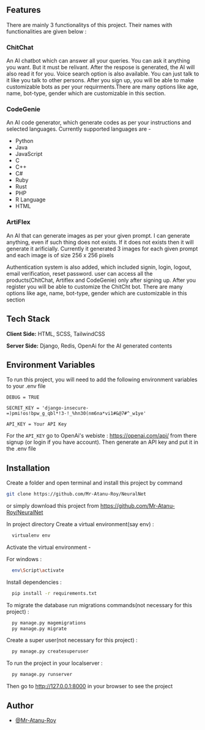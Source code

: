 
## Features
There are mainly 3 functionalitys of this project. Their names with functionalities are given below :

### ChitChat
An AI chatbot which can answer all your queries. You can ask it anything you want. But it must be relivant. After the respose is generated, the AI will also read it for you. Voice search option is also available. You can just talk to it like you talk to other persons. After you sign up, you will be able to make customizable bots as per your requirments.There are many options like age, name, bot-type, gender which are customizable in this section.

### CodeGenie
An AI code generator, which generate codes as per your instructions and selected languages. 
Currently supported languages are - 
- Python
- Java
- JavaScript
- C 
- C++
- C#
- Ruby
- Rust
- PHP
- R Language
- HTML

### ArtiFlex
An AI that can generate images as per your given prompt. I can generate anything, even if such thing does not exists. If it does not exists then it will generate it arificially.
Currently it generated 3 images for each given prompt and each image is of size 256 x 256 pixels

Authentication system is also added, which included signin, login, logout, email verification, reset password. user can access all the products(ChitChat, Artiflex and CodeGenie) only after signing up. After you register you will be able to customize the ChitCht bot. There are many options like age, name, bot-type, gender which are customizable in this section

## Tech Stack

**Client Side:** HTML, SCSS, TailwindCSS

**Server Side:** Django, Redis, OpenAi for the AI generated contents


## Environment Variables

To run this project, you will need to add the following environment variables to your .env file

`DEBUG = TRUE`

`SECRET_KEY = 'django-insecure-=)pmi!os!bpw_g_qbl*!3-!_%hn30(nm6na*vi1#&@7#^_w1ye'`

`API_KEY = Your API Key`

For the `API_KEY` go to OpenAi's webiste : https://openai.com/api/  from there signup (or login if you have account). Then generate an API key and put it in the .env file

## Installation

Create a folder and open terminal and install this project by
command 
```bash
git clone https://github.com/Mr-Atanu-Roy/NeuralNet

```
or simply download this project from https://github.com/Mr-Atanu-Roy/NeuralNet

In project directory Create a virtual environment(say env) :

```bash
  virtualenv env

```
Activate the virtual environment -

For windows :
```bash
  env\Script\activate

```
Install dependencies :
```bash
  pip install -r requirements.txt

```
To migrate the database run migrations commands(not necessary for this project) :
```bash
  py manage.py magemigrations
  py manage.py migrate

```

Create a super user(not necessary for this project) :
```bash
  py manage.py createsuperuser

```

To run the project in your localserver :
```bash
  py manage.py runserver

```
Then go to http://127.0.0.1:8000 in your browser to see the project

## Author

- [@Mr-Atanu-Roy](https://www.github.com/Mr-Atanu-Roy)

